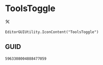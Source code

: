 # ToolsToggle
![](/img/ToolsToggle.png)

``` CSharp
EditorGUIUtility.IconContent("ToolsToggle")
```
## GUID
```
5963308004888477059
```
